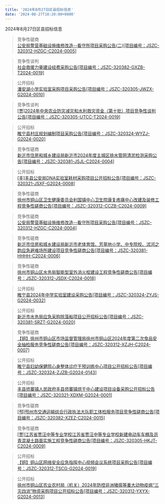 ```yaml
---
title: '2024年8月27日区县招标信息'
date: '2024-08-27T18:20:00+0800'
---
```

2024年8月27日区县招标信息
<!--more-->
>竞争性磋商<br>
>[公安局警营基础设施维修改造--看守所项目采购公告(二)[项目编号：JSZC-320312-HZGC-C2024-0005]](http://czj.xz.gov.cn/Home/HomeDetails?type=0&articleid=aa2cceac-5a9a-4159-bae2-24b0f612b5cd)

>竞争性谈判<br>
>[社会救援力量建设经费采购公告[项目编号：JSZC-320382-GXZB-T2024-0019]](http://czj.xz.gov.cn/Home/HomeDetails?type=0&articleid=feb60d89-9241-48c5-a84e-929607a8a3c9)

>公开招标<br>
>[潘安湖小学实验室采购项目采购公告[项目编号：JSZC-320305-JWZX-G2024-0010]](http://czj.xz.gov.cn/Home/HomeDetails?type=0&articleid=5754730f-4705-4ca7-83d0-4a7b2ecb9bba)

>竞争性谈判<br>
>[[贾]2024年中央农业防灾减灾和水利救灾资金（第十批）项目竞争性谈判公告[项目编号：JSZC-320305-UTCC-T2024-0019]](http://czj.xz.gov.cn/Home/HomeDetails?type=0&articleid=9d4270c4-42fd-4119-b594-592b0372748c)

>公开招标<br>
>[睢宁县村庄规划编制项目采购公告[项目编号：JSZC-320324-WYZJ-G2024-0020]](http://czj.xz.gov.cn/Home/HomeDetails?type=0&articleid=6e77484e-f064-4c0a-9aeb-0bf26bab7bb7)

>竞争性磋商<br>
>[新沂市住房和城乡建设局新沂市2024年度主城区排水管网清淤检测采购公告[项目编号：JSZC-320381-JSJL-C2024-0004]](http://czj.xz.gov.cn/Home/HomeDetails?type=0&articleid=b30e28d3-010b-4e37-8915-04f31e06b097)

>公开招标<br>
>[[丰]丰县公安局DNA实验室耗材采购项目公开招标公告[项目编号：JSZC-320321-JSXF-G2024-0008]](http://czj.xz.gov.cn/Home/HomeDetails?type=0&articleid=c2a403f2-60a5-4e5b-b6a2-b47499161f55)

>竞争性磋商<br>
>[徐州市铜山区卫生健康委员会利国镇中心卫生院康复疼痛中心改建及装修工程竞争性磋商公告[项目编号：JSZC-320312-CCZB-C2024-0009]](http://czj.xz.gov.cn/Home/HomeDetails?type=0&articleid=8dd8eb86-0c0f-4bfe-ae6e-72e31fc4f179)

>竞争性磋商<br>
>[公安局警营基础设施维修改造--看守所项目采购公告[项目编号：JSZC-320312-HZGC-C2024-0004]](http://czj.xz.gov.cn/Home/HomeDetails?type=0&articleid=80a8f2b7-92b9-45cd-bd18-9881d3fa7b3f)

>竞争性磋商<br>
>[新沂市住房和城乡建设局新沂市老体育馆、芳草地小学、中专院校、沭河之韵应急避难场所建设项目竞争性磋商公告[项目编号：JSZC-320381-HHHH-C2024-0006]](http://czj.xz.gov.cn/Home/HomeDetails?type=0&articleid=a7ab627f-8fc2-43b7-96d9-a934842d4f29)

>竞争性磋商<br>
>[徐州市铜山区水务局智能型室外消火栓建设工程竞争性磋商公告[项目编号：JSZC-320312-JSDX-C2024-0018]](http://czj.xz.gov.cn/Home/HomeDetails?type=0&articleid=bfa68c22-97d2-46b1-8cf6-38651387e42e)

>公开招标<br>
>[睢宁县2024年中学实验室建设采购公告[项目编号：JSZC-320324-ZYJS-G2024-0032]](http://czj.xz.gov.cn/Home/HomeDetails?type=0&articleid=9cc37cc6-feeb-4c05-a32e-8b529cfb4be8)

>公开招标<br>
>[新沂市水务局应急采购除藻船项目公开招标公告[项目编号：JSZC-320381-SRZT-G2024-0020]](http://czj.xz.gov.cn/Home/HomeDetails?type=0&articleid=aaaab363-2ac9-4114-960b-fb92a163aa42)

>竞争性磋商<br>
>[【铜】徐州市铜山区市场监督管理局徐州市铜山区2024年度第二次食品安全抽检服务竞争性磋商公告[项目编号：JSZC-320312-XZJH-C2024-0007]](http://czj.xz.gov.cn/Home/HomeDetails?type=0&articleid=8b29d48b-7e7b-46d3-bab4-63fd0da79ece)

>公开招标<br>
>[睢宁县妇幼保健院心身整体诊疗干预训练中心项目公开招标公告[项目编号：JSZC-320324-ZJZB-G2024-0143]](http://czj.xz.gov.cn/Home/HomeDetails?type=0&articleid=df8f62c4-ba22-4053-9e20-e1ced5d726b6)

>公开招标<br>
>[丰县师寨镇人民政府丰县师寨镇烘干中心建设项目设备采购公开招标公告[项目编号：JSZC-320321-XDXM-G2024-0001]](http://czj.xz.gov.cn/Home/HomeDetails?type=0&articleid=c9fa34ac-5f53-433a-a683-466f5e65b346)

>竞争性磋商<br>
>[[邳]邳州市交通运输综合行政执法大队职工体检服务项目竞争性磋商公告[项目编号：JSZC-320382-XZEZ-C2024-0015]](http://czj.xz.gov.cn/Home/HomeDetails?type=0&articleid=03f86359-962b-4ecd-b723-fa8ba62577a1)

>竞争性磋商<br>
>[[贾]江苏省贾汪中等专业学校江苏省贾汪中等专业学校新建电动车车棚及沥青混凝土路面实施工程竞争性磋商公告[项目编号：JSZC-320305-HKJT-C2024-0009]](http://czj.xz.gov.cn/Home/HomeDetails?type=0&articleid=c24617e0-e778-4c92-a51d-0e4eb799142c)

>公开招标<br>
>[ 【铜】铜山区网络安全应急指挥中心视频会议系统项目采购公告[项目编号：JSZC-320312-TSCG-G2024-0019]](http://czj.xz.gov.cn/Home/HomeDetails?type=0&articleid=f6a45bab-0520-45f9-8db5-1a830fa0be84)

>公开招标<br>
>[徐州市铜山区农业农村局（机关）2024年防控非洲猪瘟等重大动物疫病“三灭四消”物资采购项目公开招标公告[项目编号：JSZC-320312-YXYX-G2024-0013]](http://czj.xz.gov.cn/Home/HomeDetails?type=0&articleid=295eac5f-3f06-45fe-8e8a-dc73cc2b9dfe)

